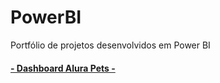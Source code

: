 # PowerBI
Portfólio de projetos desenvolvidos em Power BI

<a href="https://app.powerbi.com/view?r=eyJrIjoiZGI0YjFmNmEtMmVkMi00YzgxLTkzNTUtOTgwOTBhZjlmNzQwIiwidCI6ImI2Njc3YTU2LTQ5NTUtNGRmMy1iMDRjLThlYTQyMTU4NmUyYiJ9"> <h4>- Dashboard Alura Pets - </h4> </a>
